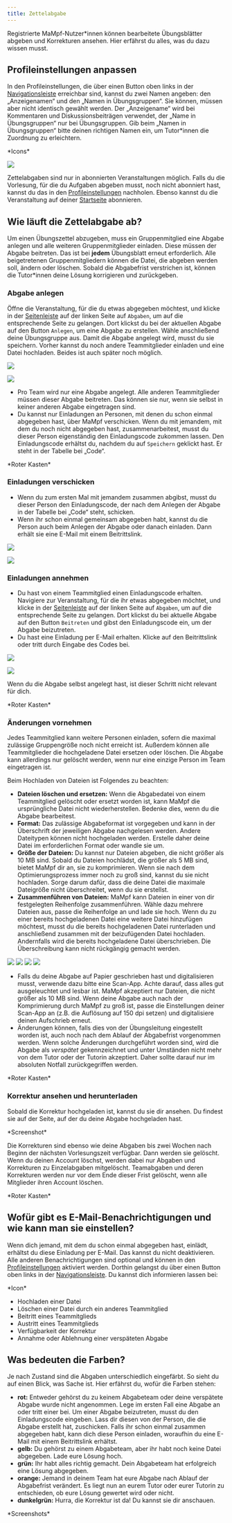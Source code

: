 ```yaml
---
title: Zettelabgabe
---
```


Registrierte MaMpf-Nutzer\*innen können bearbeitete Übungsblätter abgeben und Korrekturen ansehen. Hier erfährst du alles, was du dazu wissen musst.

## Profileinstellungen anpassen
In den Profileinstellungen, die über einen Button oben links in der [Navigationsleiste](../mampf-pages/nav-bar) erreichbar sind, kannst du zwei Namen angeben: den „Anzeigenamen“ und den „Namen in Übungsgruppen“. Sie können, müssen aber nicht identisch gewählt werden. Der „Anzeigename“ wird bei Kommentaren und Diskussionsbeiträgen verwendet, der „Name in Übungsgruppen“ nur bei Übungsgruppen. Gib beim „Namen in Übungsgruppen“ bitte deinen richtigen Namen ein, um Tutor*innen die Zuordnung zu erleichtern.

\*Icons\*

![](/img/Name_in_UEG_tut.png)

Zettelabgaben sind nur in abonnierten Veranstaltungen möglich. Falls du die Vorlesung, für die du Aufgaben abgeben musst, noch nicht abonniert hast, kannst du das in den [Profileinstellungen](../mampf-pages/profile) nachholen. Ebenso kannst du die Veranstaltung auf deiner [Startseite](../mampf-pages/my-home-page) abonnieren.

## Wie läuft die Zettelabgabe ab?
Um einen Übungszettel abzugeben, muss ein Gruppenmitglied eine Abgabe anlegen und alle weiteren Gruppenmitglieder einladen. Diese müssen der Abgabe beitreten. Das ist bei **jedem** Übungsblatt erneut erforderlich. Alle beigetretenen Gruppenmitgliedern können die Datei, die abgeben werden soll, ändern oder löschen. Sobald die Abgabefrist verstrichen ist, können die Tutor\*innen deine Lösung korrigieren und zurückgeben.

### Abgabe anlegen
Öffne die Veranstaltung, für die du etwas abgegeben möchtest, und klicke in der [Seitenleiste](../mampf-pages/sidebar) auf der linken Seite auf `Abgaben`, um auf die entsprechende Seite zu gelangen. Dort klickst du bei der aktuellen Abgabe auf den Button `Anlegen`, um eine Abgabe zu erstellen. Wähle anschließend deine Übungsgruppe aus. Damit die Abgabe angelegt wird, musst du sie speichern. Vorher kannst du noch andere Teammitglieder einladen und eine Datei hochladen. Beides ist auch später noch möglich.

![](/img/Abgabe.png)

![](/img/Abgabe_anlegen_tut.png)

* Pro Team wird nur eine Abgabe angelegt. Alle anderen Teammitglieder müssen dieser Abgabe beitreten. Das können sie nur, wenn sie selbst in keiner anderen Abgabe eingetragen sind.
* Du kannst nur Einladungen an Personen, mit denen du schon einmal abgegeben hast, über MaMpf verschicken. Wenn du mit jemandem, mit dem du noch nicht abgegeben hast, zusammenarbeitest, musst du dieser Person eigenständig den Einladungscode zukommen lassen. Den Einladungscode erhältst du, nachdem du auf `Speichern` geklickt hast. Er steht in der Tabelle bei „Code“.

\*Roter Kasten\*

### Einladungen verschicken
* Wenn du zum ersten Mal mit jemandem zusammen abgibst, musst du dieser Person den Einladungscode, der nach dem Anlegen der Abgabe in der Tabelle bei „Code“ steht, schicken.
* Wenn ihr schon einmal gemeinsam abgegeben habt, kannst du die Person auch beim Anlegen der Abgabe oder danach einladen. Dann erhält sie eine E-Mail mit einem Beitrittslink.

![](/img/Code_in_Tabelle_tut.png)

![](/img/Einladen_tut.png)

### Einladungen annehmen
* Du hast von einem Teammitglied einen Einladungscode erhalten. Navigiere zur Veranstaltung, für die ihr etwas abgegeben möchtet, und klicke in der [Seitenleiste](../mampf-pages/sidebar) auf der linken Seite auf `Abgaben`, um auf die entsprechende Seite zu gelangen. Dort klickst du bei aktuelle Abgabe auf den Button `Beitreten` und gibst den Einladungscode ein, um der Abgabe beizutreten.
* Du hast eine Einladung per E-Mail erhalten. Klicke auf den Beitrittslink oder tritt durch Eingabe des Codes bei.

![](/img/Abgabe.png)

![](/img/Einladungscode_eingeben_tut.png)

Wenn du die Abgabe selbst angelegt hast, ist dieser Schritt nicht relevant für dich.

\*Roter Kasten\*

### Änderungen vornehmen
Jedes Teammitglied kann weitere Personen einladen, sofern die maximal zulässige Gruppengröße noch nicht erreicht ist. Außerdem können alle Teammitglieder die hochgeladene Datei ersetzen oder löschen. Die Abgabe kann allerdings nur gelöscht werden, wenn nur eine einzige Person im Team eingetragen ist.

Beim Hochladen von Dateien ist Folgendes zu beachten:
* **Dateien löschen und ersetzen:** Wenn die Abgabedatei von einem Teammitglied gelöscht oder ersetzt worden ist, kann MaMpf die ursprüngliche Datei nicht wiederherstellen. Bedenke dies, wenn du die Abgabe bearbeitest.
* **Format:** Das zulässige Abgabeformat ist vorgegeben und kann in der Überschrift der jeweiligen Abgabe nachgelesen werden. Andere Dateitypen können nicht hochgeladen werden. Erstelle daher deine Datei im erforderlichen Format oder wandle sie um.
* **Größe der Dateien:** Du kannst nur Dateien abgeben, die nicht größer als 10 MB sind. Sobald du Dateien hochlädst, die größer als 5 MB sind, bietet MaMpf dir an, sie zu komprimieren. Wenn sie nach dem Optimierungsprozess immer noch zu groß sind, kannst du sie nicht hochladen. Sorge darum dafür, dass die deine Datei die maximale Dateigröße nicht überschreitet, wenn du sie erstellst.
* **Zusammenführen von Dateien:** MaMpf kann Dateien in einer von dir festgelegten Reihenfolge zusammenführen. Wähle dazu mehrere Dateien aus, passe die Reihenfolge an und lade sie hoch. Wenn du zu einer bereits hochgeladenen Datei eine weitere Datei hinzufügen möchtest, musst du die bereits hochgeladenen Datei runterladen und anschließend zusammen mit der beizufügenden Datei hochladen. Andernfalls wird die bereits hochgeladene Datei überschrieben. Die Überschreibung kann nicht rückgängig gemacht werden.

![](/img/Abgabe_speichern_tut.png)
![](/img/Hochladen_und_zusammenfuehren.png)
![](/img/Abgabe_hochgeladen.png)
![](/img/Abgabe_fertig.png)

* Falls du deine Abgabe auf Papier geschrieben hast und digitalisieren musst, verwende dazu bitte eine Scan-App. Achte darauf, dass alles gut ausgeleuchtet und lesbar ist. MaMpf akzeptiert nur Dateien, die nicht größer als 10 MB sind. Wenn deine Abgabe auch nach der Komprimierung durch MaMpf zu groß ist, passe die Einstellungen deiner Scan-App an (z.B. die Auflösung auf 150 dpi setzen) und digitalisiere deinen Aufschrieb erneut.
* Änderungen können, falls dies von der Übungsleitung eingestellt worden ist, auch noch nach dem Ablauf der Abgabefrist vorgenommen werden. Wenn solche Änderungen durchgeführt worden sind, wird die Abgabe als *verspätet* gekennzeichnet und unter Umständen nicht mehr von dem Tutor oder der Tutorin akzeptiert. Daher sollte darauf nur im absoluten Notfall zurückgegriffen werden.

\*Roter Kasten\*

### Korrektur ansehen und herunterladen
Sobald die Korrektur hochgeladen ist, kannst du sie dir ansehen. Du findest sie auf der Seite, auf der du deine Abgabe hochgeladen hast.

\*Screenshot\*

Die Korrekturen sind ebenso wie deine Abgaben bis zwei Wochen nach Beginn der nächsten Vorlesungszeit verfügbar. Dann werden sie gelöscht. Wenn du deinen Account löschst, werden dabei nur Abgaben und Korrekturen zu Einzelabgaben mitgelöscht. Teamabgaben und deren Korrekturen werden nur vor dem Ende dieser Frist gelöscht, wenn alle Mitglieder ihren Account löschen.

\*Roter Kasten\*

## Wofür gibt es E-Mail-Benachrichtigungen und wie kann man sie einstellen?
Wenn dich jemand, mit dem du schon einmal abgegeben hast, einlädt, erhältst du diese Einladung per E-Mail. Das kannst du nicht deaktivieren. Alle anderen Benachrichtigungen sind optional und können in den [Profileinstellungen](../mampf-pages/profile) aktiviert werden. Dorthin gelangst du über einen Button oben links in der [Navigationsleiste](../mampf-pages/nav-bar). Du kannst dich informieren lassen bei:

\*Icon\*

* Hochladen einer Datei
* Löschen einer Datei durch ein anderes Teammitglied
* Beitritt eines Teammitglieds
* Austritt eines Teammitglieds
* Verfügbarkeit der Korrektur
* Annahme oder Ablehnung einer verspäteten Abgabe

## Was bedeuten die Farben?
Je nach Zustand sind die Abgaben unterschiedlich eingefärbt. So sieht du auf einen Blick, was Sache ist. Hier erfährst du, wofür die Farben stehen:

* **rot:** Entweder gehörst du zu keinem Abgabeteam oder deine verspätete Abgabe wurde nicht angenommen. Lege im ersten Fall eine Abgabe an oder tritt einer bei. Um einer Abgabe beizutreten, musst du den Einladungscode eingeben. Lass dir diesen von der Person, die die Abgabe erstellt hat, zuschicken. Falls ihr schon einmal zusammen abgegeben habt, kann dich diese Person einladen, woraufhin du eine E-Mail mit einem Beitrittslink erhältst.
* **gelb:** Du gehörst zu einem Abgabeteam, aber ihr habt noch keine Datei abgegeben. Lade eure Lösung hoch.
* **grün:** Ihr habt alles richtig gemacht. Dein Abgabeteam hat erfolgreich eine Lösung abgegeben.
* **orange:** Jemand in deinem Team hat eure Abgabe nach Ablauf der Abgabefrist verändert. Es liegt nun an eurem Tutor oder eurer Tutorin zu entschieden, ob eure Lösung gewertet wird oder nicht.
* **dunkelgrün:** Hurra, die Korrektur ist da! Du kannst sie dir anschauen.

\*Screenshots\*
